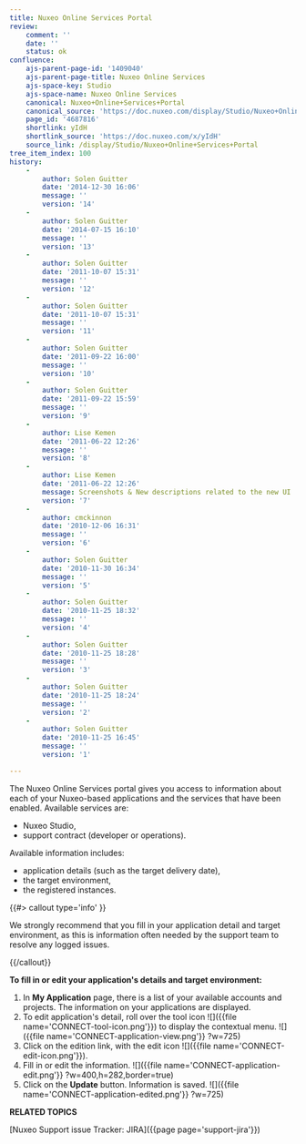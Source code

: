 ```yaml
---
title: Nuxeo Online Services Portal
review:
    comment: ''
    date: ''
    status: ok
confluence:
    ajs-parent-page-id: '1409040'
    ajs-parent-page-title: Nuxeo Online Services
    ajs-space-key: Studio
    ajs-space-name: Nuxeo Online Services
    canonical: Nuxeo+Online+Services+Portal
    canonical_source: 'https://doc.nuxeo.com/display/Studio/Nuxeo+Online+Services+Portal'
    page_id: '4687816'
    shortlink: yIdH
    shortlink_source: 'https://doc.nuxeo.com/x/yIdH'
    source_link: /display/Studio/Nuxeo+Online+Services+Portal
tree_item_index: 100
history:
    -
        author: Solen Guitter
        date: '2014-12-30 16:06'
        message: ''
        version: '14'
    -
        author: Solen Guitter
        date: '2014-07-15 16:10'
        message: ''
        version: '13'
    -
        author: Solen Guitter
        date: '2011-10-07 15:31'
        message: ''
        version: '12'
    -
        author: Solen Guitter
        date: '2011-10-07 15:31'
        message: ''
        version: '11'
    -
        author: Solen Guitter
        date: '2011-09-22 16:00'
        message: ''
        version: '10'
    -
        author: Solen Guitter
        date: '2011-09-22 15:59'
        message: ''
        version: '9'
    -
        author: Lise Kemen
        date: '2011-06-22 12:26'
        message: ''
        version: '8'
    -
        author: Lise Kemen
        date: '2011-06-22 12:26'
        message: Screenshots & New descriptions related to the new UI
        version: '7'
    -
        author: cmckinnon
        date: '2010-12-06 16:31'
        message: ''
        version: '6'
    -
        author: Solen Guitter
        date: '2010-11-30 16:34'
        message: ''
        version: '5'
    -
        author: Solen Guitter
        date: '2010-11-25 18:32'
        message: ''
        version: '4'
    -
        author: Solen Guitter
        date: '2010-11-25 18:28'
        message: ''
        version: '3'
    -
        author: Solen Guitter
        date: '2010-11-25 18:24'
        message: ''
        version: '2'
    -
        author: Solen Guitter
        date: '2010-11-25 16:45'
        message: ''
        version: '1'

---
```

The Nuxeo Online Services portal gives you access to information about each of your Nuxeo-based applications and the services that have been enabled.
Available services are:

*   Nuxeo Studio,
*   support contract (developer or operations).

Available information includes:

*   application details (such as the target delivery date),
*   the target environment,
*   the registered instances.

{{#> callout type='info' }}

We strongly recommend that you fill in your application detail and target environment, as this is information often needed by the support team to resolve any logged issues.

{{/callout}}

**To fill in or edit your application's details and target environment:**

1.  In **My Application** page, there is a list of your available accounts and projects.
    The information on your applications are displayed.
2.  To edit application's detail, roll over the tool icon ![]({{file name='CONNECT-tool-icon.png'}}) to display the contextual menu.
    ![]({{file name='CONNECT-application-view.png'}} ?w=725)
3.  Click on the edition link, with the edit icon ![]({{file name='CONNECT-edit-icon.png'}}).
4.  Fill in or edit the information.
    ![]({{file name='CONNECT-application-edit.png'}} ?w=400,h=282,border=true)
5.  Click on the **Update** button.
    Information is saved.
    ![]({{file name='CONNECT-application-edited.png'}} ?w=725)

**RELATED TOPICS**

[Nuxeo Support issue Tracker: JIRA]({{page page='support-jira'}})
